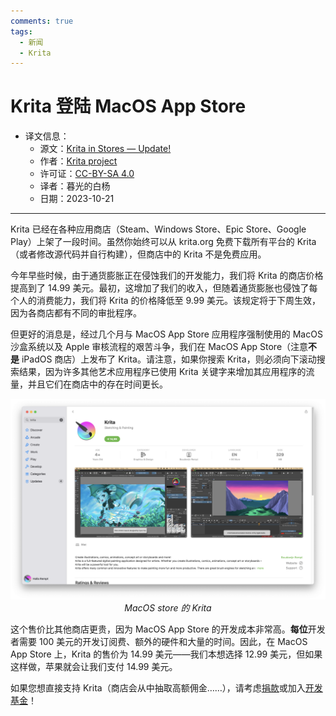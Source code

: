 ```yaml
---
comments: true
tags:
  - 新闻
  - Krita
---
```


# Krita 登陆 MacOS App Store

- 译文信息：
    - 源文：[Krita in Stores — Update!](https://krita.org/en/item/krita-in-stores-update/)
    - 作者：[Krita project](https://krita.org)  
    - 许可证：[CC-BY-SA 4.0](https://creativecommons.org/licenses/by-sa/4.0/)
    - 译者：暮光的白杨
    - 日期：2023-10-21

----

Krita 已经在各种应用商店（Steam、Windows Store、Epic Store、Google Play）上架了一段时间。虽然你始终可以从 krita.org 免费下载所有平台的 Krita（或者修改源代码并自行构建），但商店中的 Krita 不是免费应用。

今年早些时候，由于通货膨胀正在侵蚀我们的开发能力，我们将 Krita 的商店价格提高到了 14.99 美元。最初，这增加了我们的收入，但随着通货膨胀也侵蚀了每个人的消费能力，我们将 Krita 的价格降低至 9.99 美元。该规定将于下周生效，因为各商店都有不同的审批程序。

但更好的消息是，经过几个月与 MacOS App Store 应用程序强制使用的 MacOS 沙盒系统以及 Apple 审核流程的艰苦斗争，我们在 MacOS App Store（注意**不是** iPadOS 商店）上发布了 Krita。请注意，如果你搜索 Krita，则必须向下滚动搜索结果，因为许多其他艺术应用程序已使用 Krita 关键字来增加其应用程序的流量，并且它们在商店中的存在时间更长。

<center>

![](./images/2023-10/Screenshot-2023-10-18-at-15.57.46-1536x977.png) *MacOS store 的 Krita*

</center>

这个售价比其他商店更贵，因为 MacOS App Store 的开发成本非常高。**每位**开发者需要 100 美元的开发订阅费、额外的硬件和大量的时间。因此，在 MacOS App Store 上，Krita 的售价为 14.99 美元——我们本想选择 12.99 美元，但如果这样做，苹果就会让我们支付 14.99 美元。

如果您想直接支持 Krita（商店会从中抽取高额佣金……），请考虑[捐款]或加入[开发基金]！

[捐款]: https://krita.org/en/support-us/donations/
[开发基金]: https://fund.krita.org/